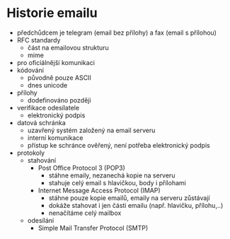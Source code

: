 # Historie emailu
- předchůdcem je telegram (email bez přílohy) a fax (email s přílohou)
- RFC standardy
  - část na emailovou strukturu
  - mime
- pro oficiálnější komunikaci
- kódování
  - původně pouze ASCII
  - dnes unicode
- přílohy
  - dodefinováno později
- verifikace odesílatele
  - elektronický podpis
- datová schránka
  - uzavřený systém založený na email serveru
  - interní komunikace
  - přístup ke schránce ověřený, není potřeba elektronický podpis
- protokoly
  - stahování
    - Post Office Protocol 3 (POP3)
      - stáhne emaily, nezanechá kopie na serveru
      - stahuje celý email s hlavičkou, body i přílohami
    - Internet Message Access Protocol (IMAP)
      - stáhne pouze kopie emailů, emaily na serveru zůstávají
      - dokáže stahovat i jen části emailu (např. hlavičku, přílohu,..)
      - nenačítáme celý mailbox
  - odesílání
    - Simple Mail Transfer Protocol (SMTP)
